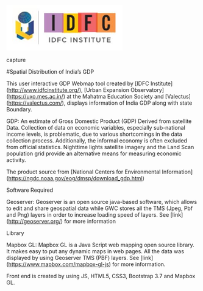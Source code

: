 ![capture](media/c681ae9ead743e139f607ab95a03a1a7.jpg)

capture

\#Spatial Distribution of India’s GDP

This user interactive GDP Webmap tool created by [IDFC Institute]
(<http://www.idfcinstitute.org/>), [Urban Expansion Observatory]
(https://uxo.mes.ac.in/) at the Mahatma Education Society and [Valectus]
(https://valectus.com/), displays information of India GDP along with state
Boundary.

GDP: An estimate of Gross Domestic Product (GDP) Derived from satellite Data.
Collection of data on economic variables, especially sub-national income levels,
is problematic, due to various shortcomings in the data collection process.
Additionally, the informal economy is often excluded from official statistics.
Nighttime lights satellite imagery and the Land Scan population grid provide an
alternative means for measuring economic activity.

The product source from [National Centers for Environmental Information]
(https://ngdc.noaa.gov/eog/dmsp/download_gdp.html)

Software Required

Geoserver: Geoserver is an open source java-based software, which allows to edit
and share geospatial data while GWC stores all the TMS (Jpeg, Pbf and Png)
layers in order to increase loading speed of layers. See [link]
(<http://geoserver.org/>) for more information

Library

Mapbox GL: Mapbox GL is a Java Script web mapping open source library. It makes
easy to put any dynamic maps in web pages. All the data was displayed by using
Geoserver TMS (PBF) layers. See [link] (<https://www.mapbox.com/mapbox-gl-js>)
for more information.

Front end is created by using JS, HTML5, CSS3, Bootstrap 3.7 and Mapbox GL.
